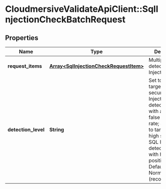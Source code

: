# CloudmersiveValidateApiClient::SqlInjectionCheckBatchRequest

## Properties
Name | Type | Description | Notes
------------ | ------------- | ------------- | -------------
**request_items** | [**Array&lt;SqlInjectionCheckRequestItem&gt;**](SqlInjectionCheckRequestItem.md) | Multiple items to detect for SQL Injection | [optional] 
**detection_level** | **String** | Set to Normal to target a high-security SQL Injection detection level with a very low false positive rate; select High to target a very-high security SQL Injection detection level with higher false positives.  Default is Normal (recommended). | [optional] 


